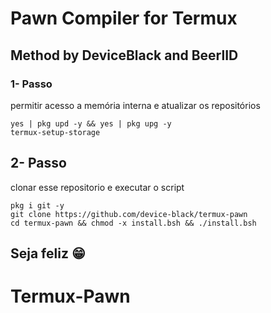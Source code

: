# Pawn Compiler for Termux
## Method by DeviceBlack and BeerlID

### 1- Passo
permitir acesso a memória interna e atualizar os repositórios
```bsh
yes | pkg upd -y && yes | pkg upg -y
termux-setup-storage
```

## 2- Passo
clonar esse repositorio e executar o script
```bsh
pkg i git -y
git clone https://github.com/device-black/termux-pawn
cd termux-pawn && chmod -x install.bsh && ./install.bsh
```

## Seja feliz 😁
# Termux-Pawn
